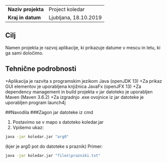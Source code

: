 |                             |                                                               |
|:----------------------------|:--------------------------------------------------------------|
| **Naziv projekta**          | Project koledar                                               |
| **Kraj in datum**           | Ljubljana, 18.10.2019                                         | 

## Cilj
Namen projekta je razvoj aplikacije, ki prikazuje datume v mescu in letu, ki ga sami določimo.

## Tehnične podrobnosti
+Aplikacija je razvita s programskim jezikom Java (openJDK 13)
+Za prikaz GUI elementov je uporabljena knjižnica JavaFx (openJFX 13)
+Za dependency management in build projekta v jar datoteko je uporabljen Maven (Maven 3.6.2)
+Za izgradnjo .exe ovojnice iz jar datoteke je uporabljen program launch4j

##Navodila
###Zagon jar datoteke iz cmd
1. Postavimo se v mapo s datoteko koledar.jar
2. Vpišemo ukaz:
```cmd
java -jar koledar.jar "arg0"
```
(kjer je arg0 pot do datoteke s praznik)
Primer:
```cmd
java -jar koledar.jar "files\prazniki.txt"
```
